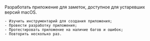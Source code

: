 
Разработать приложение для заметок, доступное для устаревших версий macOS. 


	- Изучить инструментарий для создания приложения;
	- Провести разработку приложения;
	- Протестировать приложение на наличие багов и ошибок;
	- Повторить несколько раз.
